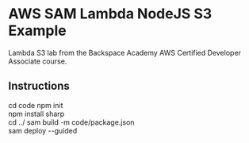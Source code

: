 # AWS SAM Lambda NodeJS S3 Example  
Lambda S3 lab from the Backspace Academy AWS Certified Developer Associate course.  
## Instructions  
cd code
npm init  
npm install sharp  
cd ../
sam build -m code/package.json  
sam deploy --guided
